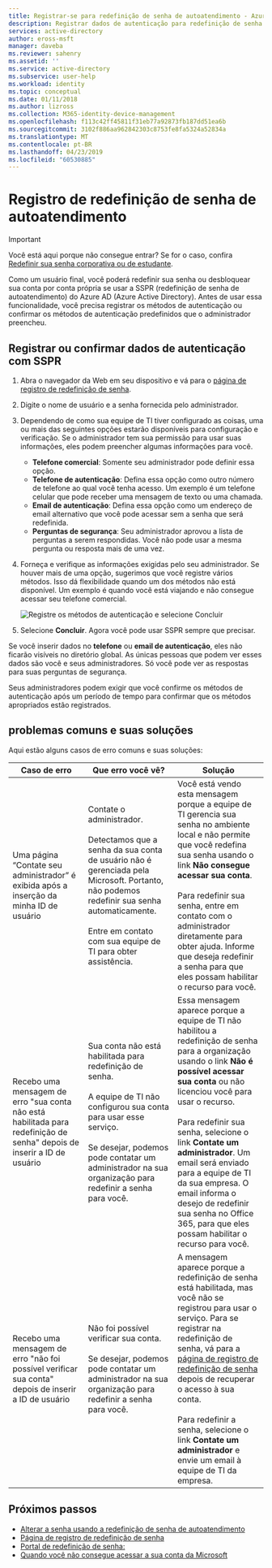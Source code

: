 ```yaml
---
title: Registrar-se para redefinição de senha de autoatendimento - Azure Active Directory | Microsoft Docs
description: Registrar dados de autenticação para redefinição de senha de autoatendimento do Azure AD
services: active-directory
author: eross-msft
manager: daveba
ms.reviewer: sahenry
ms.assetid: ''
ms.service: active-directory
ms.subservice: user-help
ms.workload: identity
ms.topic: conceptual
ms.date: 01/11/2018
ms.author: lizross
ms.collection: M365-identity-device-management
ms.openlocfilehash: f113c42ff45811f31eb77a92873fb187dd51ea6b
ms.sourcegitcommit: 3102f886aa962842303c8753fe8fa5324a52834a
ms.translationtype: MT
ms.contentlocale: pt-BR
ms.lasthandoff: 04/23/2019
ms.locfileid: "60530885"
---
```

# <a name="register-for-self-service-password-reset"></a>Registro de redefinição de senha de autoatendimento

> [!IMPORTANT]
> Você está aqui porque não consegue entrar? Se for o caso, confira [Redefinir sua senha corporativa ou de estudante](active-directory-passwords-update-your-own-password.md).

Como um usuário final, você poderá redefinir sua senha ou desbloquear sua conta por conta própria se usar a SSPR (redefinição de senha de autoatendimento) do Azure AD (Azure Active Directory). Antes de usar essa funcionalidade, você precisa registrar os métodos de autenticação ou confirmar os métodos de autenticação predefinidos que o administrador preencheu.

## <a name="register-or-confirm-authentication-data-with-sspr"></a>Registrar ou confirmar dados de autenticação com SSPR

1. Abra o navegador da Web em seu dispositivo e vá para o [página de registro de redefinição de senha](https://aka.ms/ssprsetup).
2. Digite o nome de usuário e a senha fornecida pelo administrador.
3. Dependendo de como sua equipe de TI tiver configurado as coisas, uma ou mais das seguintes opções estarão disponíveis para configuração e verificação. Se o administrador tem sua permissão para usar suas informações, eles podem preencher algumas informações para você.
    * **Telefone comercial**: Somente seu administrador pode definir essa opção.
    * **Telefone de autenticação**: Defina essa opção como outro número de telefone ao qual você tenha acesso. Um exemplo é um telefone celular que pode receber uma mensagem de texto ou uma chamada.
    * **Email de autenticação**: Defina essa opção como um endereço de email alternativo que você pode acessar sem a senha que será redefinida.
    * **Perguntas de segurança**: Seu administrador aprovou a lista de perguntas a serem respondidas. Você não pode usar a mesma pergunta ou resposta mais de uma vez.
4. Forneça e verifique as informações exigidas pelo seu administrador. Se houver mais de uma opção, sugerimos que você registre vários métodos. Isso dá flexibilidade quando um dos métodos não está disponível. Um exemplo é quando você está viajando e não consegue acessar seu telefone comercial.

    ![Registre os métodos de autenticação e selecione Concluir][Register]

5. Selecione **Concluir**. Agora você pode usar SSPR sempre que precisar.

Se você inserir dados no **telefone** ou **email de autenticação**, eles não ficarão visíveis no diretório global. As únicas pessoas que podem ver esses dados são você e seus administradores. Só você pode ver as respostas para suas perguntas de segurança.

Seus administradores podem exigir que você confirme os métodos de autenticação após um período de tempo para confirmar que os métodos apropriados estão registrados.

## <a name="common-problems-and-their-solutions"></a>problemas comuns e suas soluções

 Aqui estão alguns casos de erro comuns e suas soluções:

| Caso de erro| Que erro você vê?| Solução |
| --- | --- | --- |
| Uma página “Contate seu administrador” é exibida após a inserção da minha ID de usuário | Contate o administrador. <br> <br> Detectamos que a senha da sua conta de usuário não é gerenciada pela Microsoft. Portanto, não podemos redefinir sua senha automaticamente. <br> <br> Entre em contato com sua equipe de TI para obter assistência. | Você está vendo esta mensagem porque a equipe de TI gerencia sua senha no ambiente local e não permite que você redefina sua senha usando o link **Não consegue acessar sua conta**. <br> <br> Para redefinir sua senha, entre em contato com o administrador diretamente para obter ajuda. Informe que deseja redefinir a senha para que eles possam habilitar o recurso para você.|
| Recebo uma mensagem de erro "sua conta não está habilitada para redefinição de senha" depois de inserir a ID de usuário | Sua conta não está habilitada para redefinição de senha. <br> <br> A equipe de TI não configurou sua conta para usar esse serviço. <br> <br> Se desejar, podemos pode contatar um administrador na sua organização para redefinir a senha para você. | Essa mensagem aparece porque a equipe de TI não habilitou a redefinição de senha para a organização usando o link **Não é possível acessar sua conta** ou não licenciou você para usar o recurso. <br> <br> Para redefinir sua senha, selecione o link **Contate um administrador**. Um email será enviado para a equipe de TI da sua empresa. O email informa o desejo de redefinir sua senha no Office 365, para que eles possam habilitar o recurso para você. |
| Recebo uma mensagem de erro "não foi possível verificar sua conta" depois de inserir a ID de usuário | Não foi possível verificar sua conta. <br> <br> Se desejar, podemos pode contatar um administrador na sua organização para redefinir a senha para você. | A mensagem aparece porque a redefinição de senha está habilitada, mas você não se registrou para usar o serviço. Para se registrar na redefinição de senha, vá para a [página de registro de redefinição de senha](https://aka.ms/ssprsetup) depois de recuperar o acesso à sua conta. <br> <br> Para redefinir a senha, selecione o link **Contate um administrador** e envie um email à equipe de TI da empresa. |

## <a name="next-steps"></a>Próximos passos

* [Alterar a senha usando a redefinição de senha de autoatendimento](active-directory-passwords-update-your-own-password.md)
* [Página de registro de redefinição de senha](https://aka.ms/ssprsetup)
* [Portal de redefinição de senha:](https://passwordreset.microsoftonline.com/)
* [Quando você não consegue acessar a sua conta da Microsoft](https://support.microsoft.com/help/12429/microsoft-account-sign-in-cant)

[Register]: ./media/active-directory-passwords-reset-register/register-2-methods.png "Página de registro de redefinição de senha mostrando os métodos registrados e o botão Concluir"

